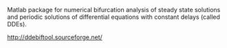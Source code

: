 Matlab package for numerical bifurcation analysis of steady state solutions and periodic solutions of differential equations with constant delays (called DDEs).

http://ddebiftool.sourceforge.net/